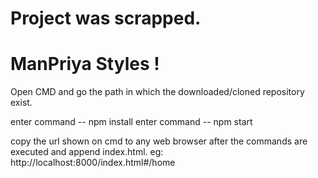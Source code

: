 # Project was scrapped.
# ManPriya Styles !
Open CMD and go the path in which the downloaded/cloned repository exist.

enter command -- npm install
enter command -- npm start

copy the url shown on cmd to any web browser after the commands are executed and append index.html.
eg: http://localhost:8000/index.html#/home
